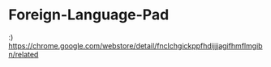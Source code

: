 Foreign-Language-Pad
====================

:) https://chrome.google.com/webstore/detail/fnclchgickppfhdijjjagifhmflmgibn/related